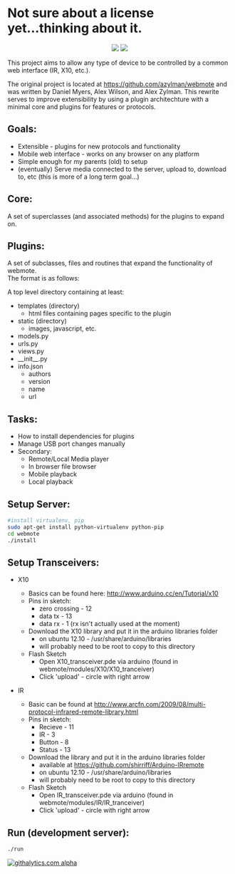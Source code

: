 Not sure about a license yet...thinking about it.
=================================================
<p align="center">
  <img src="https://raw.github.com/dandroid88/webmote/master/server/webmote_django/static/remote.png"/>
  <img src="https://raw.github.com/dandroid88/webmote/master/server/webmote_django/static/record.png"/>
</p>

This project aims to allow any type of device to be controlled by a common web interface (IR, X10, etc.).

The original project is located at https://github.com/azylman/webmote and was written by Daniel Myers, Alex Wilson, and Alex Zylman. This rewrite serves to improve extensibility by using a plugin architechture with a minimal core and plugins for features or protocols.


Goals:
------
* Extensible - plugins for new protocols and functionality  
* Mobile web interface - works on any browser on any platform  
* Simple enough for my parents (old) to setup  
* (eventually) Serve media connected to the server, upload to, download to, etc (this is more of a long term goal...)  


Core:
-----------------
A set of superclasses (and associated methods) for the plugins to expand on.


Plugins:
-------------------
A set of subclasses, files and routines that expand the functionality of webmote.  
The format is as follows:  

A top level directory containing at least:  
* templates (directory)  
    * html files containing pages specific to the plugin  
* static    (directory)  
    * images, javascript, etc.  
* models.py  
* urls.py  
* views.py  
* \_\_init\_\_.py  
* info.json  
    * authors  
    * version  
    * name  
    * url  


Tasks:
------
* How to install dependencies for plugins  
* Manage USB port changes manually  
* Secondary:  
    * Remote/Local Media player  
    * In browser file browser  
    * Mobile playback  
    * Local playback  
 

Setup Server:
-------------
```bash
#install virtualenv, pip
sudo apt-get install python-virtualenv python-pip
cd webmote
./install
```

Setup Transceivers:
-------------------
* X10  
    * Basics can be found here: http://www.arduino.cc/en/Tutorial/x10  
    * Pins in sketch:  
        * zero crossing - 12
        * data tx - 13
        * data rx - 1 (rx isn't actually used at the moment)
    * Download the X10 library and put it in the arduino libraries folder 
        * on ubuntu 12.10 - /usr/share/arduino/libraries
        * will probably need to be root to copy to this directory
    * Flash Sketch
        * Open X10\_transceiver.pde via arduino (found in webmote/modules/X10/X10\_tranceiver)
        * Click 'upload' - circle with right arrow

* IR
    * Basic can be found at http://www.arcfn.com/2009/08/multi-protocol-infrared-remote-library.html
    * Pins in sketch:
        * Recieve - 11
        * IR - 3
        * Button - 8
        * Status - 13
    * Download the library and put it in the arduino libraries folder
        * available at https://github.com/shirriff/Arduino-IRremote
        * on ubuntu 12.10 - /usr/share/arduino/libraries
        * will probably need to be root to copy to this directory
    * Flash Sketch
        * Open IR\_transceiver.pde via arduino (found in webmote/modules/IR/IR\_tranceiver)
        * Click 'upload' - circle with right arrow

Run (development server):
-------------------------
```bash
./run
```

[![githalytics.com alpha](https://cruel-carlota.pagodabox.com/c6a7739f49d37ca82a30b8c7debe7609 "githalytics.com")](http://githalytics.com/dandroid88/webmote)
